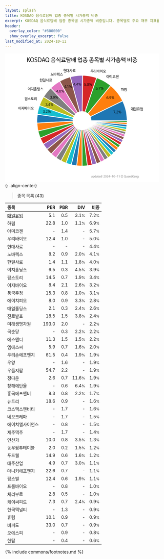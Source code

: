 ```yaml
---
layout: splash
title: KOSDAQ 음식료담배 업종 종목별 시가총액 비중
excerpt: KOSDAQ 음식료담배 업종 종목별 시가총액 비중입니다. 종목별로 주요 재무 지표를 함께 표시합니다.
header:
  overlay_color: "#800000"
  show_overlay_excerpt: false
last_modified_at: 2024-10-11
---
```



![KOSDAQ 음식료담배 업종 종목별 시가총액 비중](/stats/sector/images/kosdaq_업종_음식료담배_종목.png){: .align-center}


> **종목 목록 (43)**<a id="list"></a>

| **종목** | **PER** | **PBR** | **DIV** | **비중** |
| :------- | ------: | ------: | ------: | -------: |
| [매일유업](/267980/) | 5.1 | 0.5 | 3.1<small>%</small> | 7.2<small>%</small> |
| 하림 | 22.8 | 1.0 | 1.1<small>%</small> | 6.9<small>%</small> |
| 아미코젠 | - | 1.4 | - | 5.7<small>%</small> |
| 우리바이오 | 12.4 | 1.0 | - | 5.0<small>%</small> |
| 현대사료 | - | - | - | 4.4<small>%</small> |
| 노바렉스 | 8.2 | 0.9 | 2.0<small>%</small> | 4.1<small>%</small> |
| 한일사료 | 1.4 | 1.1 | 1.8<small>%</small> | 4.0<small>%</small> |
| 이지홀딩스 | 6.5 | 0.3 | 4.5<small>%</small> | 3.9<small>%</small> |
| 팜스토리 | 14.5 | 0.7 | 1.9<small>%</small> | 3.4<small>%</small> |
| 이지바이오 | 8.4 | 2.1 | 2.6<small>%</small> | 3.2<small>%</small> |
| 풍국주정 | 15.3 | 0.8 | 1.0<small>%</small> | 3.1<small>%</small> |
| 에이치피오 | 8.0 | 0.9 | 3.3<small>%</small> | 2.8<small>%</small> |
| 매일홀딩스 | 2.1 | 0.3 | 2.4<small>%</small> | 2.6<small>%</small> |
| 진로발효 | 18.5 | 1.5 | 3.8<small>%</small> | 2.4<small>%</small> |
| 미래생명자원 | 193.0 | 2.0 | - | 2.2<small>%</small> |
| 국순당 | - | 0.3 | 2.2<small>%</small> | 2.2<small>%</small> |
| 에스앤디 | 11.3 | 1.5 | 1.5<small>%</small> | 2.2<small>%</small> |
| 엠에스씨 | 5.9 | 0.7 | 1.6<small>%</small> | 2.0<small>%</small> |
| 우리손에프앤지 | 61.5 | 0.4 | 1.9<small>%</small> | 1.9<small>%</small> |
| 우양 | - | 1.6 | - | 1.9<small>%</small> |
| 우듬지팜 | 54.7 | 2.2 | - | 1.9<small>%</small> |
| 정다운 | 2.6 | 0.7 | 11.6<small>%</small> | 1.9<small>%</small> |
| 창해에탄올 | - | 0.6 | 6.4<small>%</small> | 1.9<small>%</small> |
| 흥국에프엔비 | 8.3 | 0.8 | 2.2<small>%</small> | 1.7<small>%</small> |
| 뉴트리 | 18.6 | 0.9 | - | 1.6<small>%</small> |
| 코스맥스엔비티 | - | 1.7 | - | 1.6<small>%</small> |
| 네오크레마 | - | 1.7 | - | 1.5<small>%</small> |
| 에이치엘사이언스 | - | 0.8 | - | 1.5<small>%</small> |
| 제주맥주 | - | 1.7 | - | 1.4<small>%</small> |
| 인산가 | 10.0 | 0.8 | 3.5<small>%</small> | 1.3<small>%</small> |
| 동우팜투테이블 | 2.0 | 0.2 | 1.5<small>%</small> | 1.2<small>%</small> |
| 푸드웰 | 14.9 | 0.6 | 1.6<small>%</small> | 1.2<small>%</small> |
| 대주산업 | 4.9 | 0.7 | 3.0<small>%</small> | 1.1<small>%</small> |
| 마니커에프앤지 | 22.6 | 0.7 | - | 1.1<small>%</small> |
| 팜스빌 | 12.4 | 0.6 | 1.9<small>%</small> | 1.1<small>%</small> |
| 프롬바이오 | - | 0.8 | - | 1.0<small>%</small> |
| 체리부로 | 2.8 | 0.5 | - | 1.0<small>%</small> |
| 케이씨피드 | 7.3 | 0.7 | 2.4<small>%</small> | 0.9<small>%</small> |
| 한국맥널티 | - | 1.3 | - | 0.9<small>%</small> |
| 휴럼 | 10.1 | 0.9 | - | 0.9<small>%</small> |
| 비피도 | 33.0 | 0.7 | - | 0.9<small>%</small> |
| 오에스피 | - | 0.9 | - | 0.8<small>%</small> |
| 한탑 | - | 0.4 | - | 0.6<small>%</small> |

{% include commons/footnotes.md %}